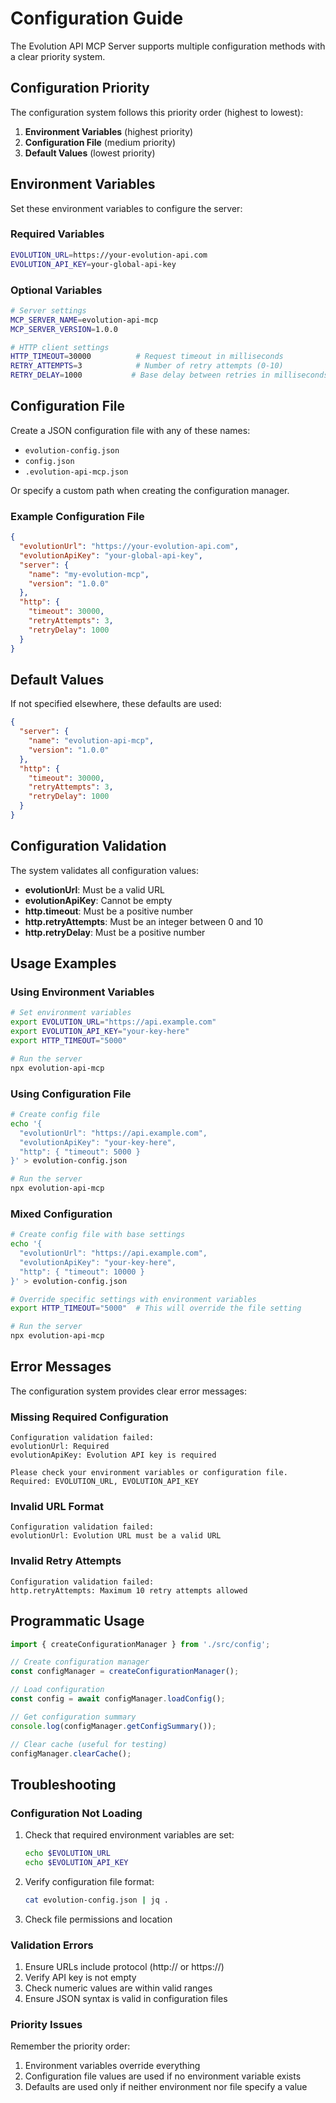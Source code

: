 # Configuration Guide

The Evolution API MCP Server supports multiple configuration methods with a clear priority system.

## Configuration Priority

The configuration system follows this priority order (highest to lowest):

1. **Environment Variables** (highest priority)
2. **Configuration File** (medium priority)  
3. **Default Values** (lowest priority)

## Environment Variables

Set these environment variables to configure the server:

### Required Variables

```bash
EVOLUTION_URL=https://your-evolution-api.com
EVOLUTION_API_KEY=your-global-api-key
```

### Optional Variables

```bash
# Server settings
MCP_SERVER_NAME=evolution-api-mcp
MCP_SERVER_VERSION=1.0.0

# HTTP client settings
HTTP_TIMEOUT=30000          # Request timeout in milliseconds
RETRY_ATTEMPTS=3            # Number of retry attempts (0-10)
RETRY_DELAY=1000           # Base delay between retries in milliseconds
```

## Configuration File

Create a JSON configuration file with any of these names:
- `evolution-config.json`
- `config.json`
- `.evolution-api-mcp.json`

Or specify a custom path when creating the configuration manager.

### Example Configuration File

```json
{
  "evolutionUrl": "https://your-evolution-api.com",
  "evolutionApiKey": "your-global-api-key",
  "server": {
    "name": "my-evolution-mcp",
    "version": "1.0.0"
  },
  "http": {
    "timeout": 30000,
    "retryAttempts": 3,
    "retryDelay": 1000
  }
}
```

## Default Values

If not specified elsewhere, these defaults are used:

```json
{
  "server": {
    "name": "evolution-api-mcp",
    "version": "1.0.0"
  },
  "http": {
    "timeout": 30000,
    "retryAttempts": 3,
    "retryDelay": 1000
  }
}
```

## Configuration Validation

The system validates all configuration values:

- **evolutionUrl**: Must be a valid URL
- **evolutionApiKey**: Cannot be empty
- **http.timeout**: Must be a positive number
- **http.retryAttempts**: Must be an integer between 0 and 10
- **http.retryDelay**: Must be a positive number

## Usage Examples

### Using Environment Variables

```bash
# Set environment variables
export EVOLUTION_URL="https://api.example.com"
export EVOLUTION_API_KEY="your-key-here"
export HTTP_TIMEOUT="5000"

# Run the server
npx evolution-api-mcp
```

### Using Configuration File

```bash
# Create config file
echo '{
  "evolutionUrl": "https://api.example.com",
  "evolutionApiKey": "your-key-here",
  "http": { "timeout": 5000 }
}' > evolution-config.json

# Run the server
npx evolution-api-mcp
```

### Mixed Configuration

```bash
# Create config file with base settings
echo '{
  "evolutionUrl": "https://api.example.com",
  "evolutionApiKey": "your-key-here",
  "http": { "timeout": 10000 }
}' > evolution-config.json

# Override specific settings with environment variables
export HTTP_TIMEOUT="5000"  # This will override the file setting

# Run the server
npx evolution-api-mcp
```

## Error Messages

The configuration system provides clear error messages:

### Missing Required Configuration
```
Configuration validation failed:
evolutionUrl: Required
evolutionApiKey: Evolution API key is required

Please check your environment variables or configuration file.
Required: EVOLUTION_URL, EVOLUTION_API_KEY
```

### Invalid URL Format
```
Configuration validation failed:
evolutionUrl: Evolution URL must be a valid URL
```

### Invalid Retry Attempts
```
Configuration validation failed:
http.retryAttempts: Maximum 10 retry attempts allowed
```

## Programmatic Usage

```typescript
import { createConfigurationManager } from './src/config';

// Create configuration manager
const configManager = createConfigurationManager();

// Load configuration
const config = await configManager.loadConfig();

// Get configuration summary
console.log(configManager.getConfigSummary());

// Clear cache (useful for testing)
configManager.clearCache();
```

## Troubleshooting

### Configuration Not Loading

1. Check that required environment variables are set:
   ```bash
   echo $EVOLUTION_URL
   echo $EVOLUTION_API_KEY
   ```

2. Verify configuration file format:
   ```bash
   cat evolution-config.json | jq .
   ```

3. Check file permissions and location

### Validation Errors

1. Ensure URLs include protocol (http:// or https://)
2. Verify API key is not empty
3. Check numeric values are within valid ranges
4. Ensure JSON syntax is valid in configuration files

### Priority Issues

Remember the priority order:
1. Environment variables override everything
2. Configuration file values are used if no environment variable exists
3. Defaults are used only if neither environment nor file specify a value